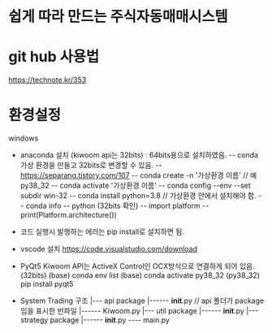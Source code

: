 # 쉽게 따라 만드는 주식자동매매시스템

# git hub 사용법
https://technote.kr/353


# 환경설정
windows 
- anaconda 설치 (kiwoom api는 32bits) : 64bits용으로 설치하였음. 
-- conda 가상 환경을 만들고 32bits로 변경할 수 있음. 
-- https://separang.tistory.com/107 
-- conda create -n '가상환경 이름'  // 예 py38_32
-- conda activate '가상환경 이름'
-- conda config --env --set subdir win-32
-- conda install python=3.8        // 가상환경 안에서 설치해야 함. 
-- conda info
-- python (32bits 확인)
-- import platform
-- print(Platform.architecture())
- 코드 실행시 발행하는 에러는 pip install로 설치하면 됨. 

- vscode 설치
https://code.visualstudio.com/download

- PyQt5
Kiwoom API는 ActiveX Control인 OCX방식으로 연결하게 되어 있음. (32bits)
(base) conda env list
(base) conda activate py38_32
(py38_32) pip install pyqt5 


- System Trading 구조
|--- api package
|------ __init__.py  // api 폴더가 package임을 표시한 빈파일
|------ Kiwoom.py 
|--- util package
|------ __init__.py
|--- strategy package
|------ __init__.py
---- main.py
